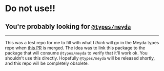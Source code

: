 # Do not use!!

## You're probably looking for [`@types/meyda`](https://www.npmjs.com/package/@types/meyda)

---

This was a test repo for me to fill with what I *think* will go in the Meyda
types repo when
[this PR](https://github.com/DefinitelyTyped/DefinitelyTyped/pull/41411) is
merged. The idea was to link this package to the package that will consume
`@types/meyda` to verify that it'll work ok. You shouldn't use this directly.
Hopefully `@types/meyda` will be released shortly, and this repo will be
completely obsolete.
